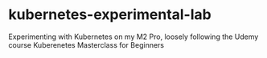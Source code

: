 # kubernetes-experimental-lab
Experimenting with Kubernetes on my M2 Pro, loosely following the Udemy course Kuberenetes Masterclass for Beginners
